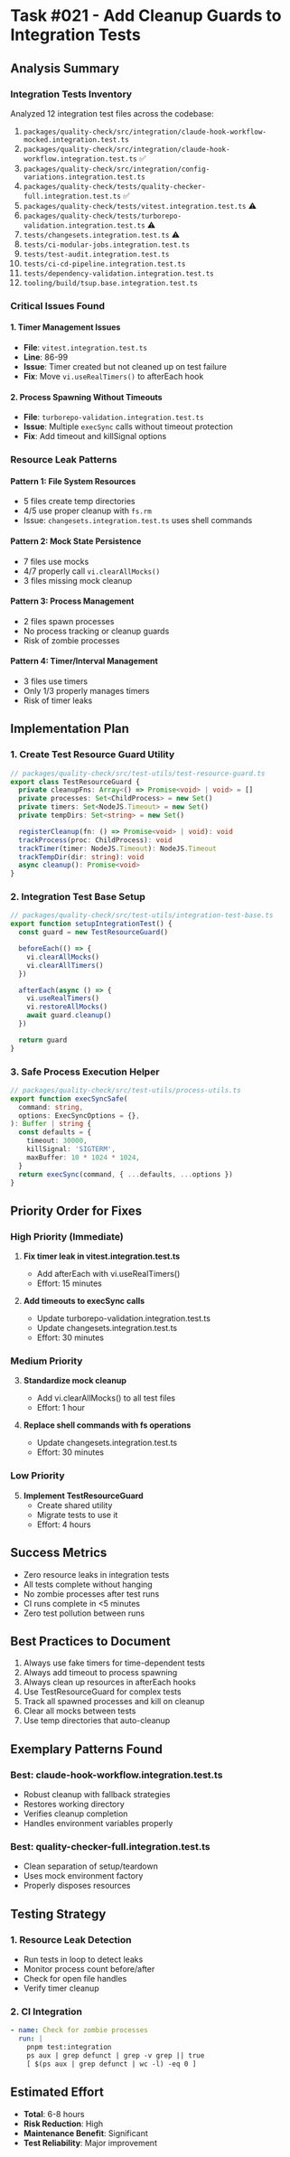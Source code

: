 # Task #021 - Add Cleanup Guards to Integration Tests

## Analysis Summary

### Integration Tests Inventory

Analyzed 12 integration test files across the codebase:

1. `packages/quality-check/src/integration/claude-hook-workflow-mocked.integration.test.ts`
2. `packages/quality-check/src/integration/claude-hook-workflow.integration.test.ts`
   ✅
3. `packages/quality-check/src/integration/config-variations.integration.test.ts`
4. `packages/quality-check/tests/quality-checker-full.integration.test.ts` ✅
5. `packages/quality-check/tests/vitest.integration.test.ts` ⚠️
6. `packages/quality-check/tests/turborepo-validation.integration.test.ts` ⚠️
7. `tests/changesets.integration.test.ts` ⚠️
8. `tests/ci-modular-jobs.integration.test.ts`
9. `tests/test-audit.integration.test.ts`
10. `tests/ci-cd-pipeline.integration.test.ts`
11. `tests/dependency-validation.integration.test.ts`
12. `tooling/build/tsup.base.integration.test.ts`

### Critical Issues Found

#### 1. Timer Management Issues

- **File**: `vitest.integration.test.ts`
- **Line**: 86-99
- **Issue**: Timer created but not cleaned up on test failure
- **Fix**: Move `vi.useRealTimers()` to afterEach hook

#### 2. Process Spawning Without Timeouts

- **File**: `turborepo-validation.integration.test.ts`
- **Issue**: Multiple `execSync` calls without timeout protection
- **Fix**: Add timeout and killSignal options

### Resource Leak Patterns

#### Pattern 1: File System Resources

- 5 files create temp directories
- 4/5 use proper cleanup with `fs.rm`
- Issue: `changesets.integration.test.ts` uses shell commands

#### Pattern 2: Mock State Persistence

- 7 files use mocks
- 4/7 properly call `vi.clearAllMocks()`
- 3 files missing mock cleanup

#### Pattern 3: Process Management

- 2 files spawn processes
- No process tracking or cleanup guards
- Risk of zombie processes

#### Pattern 4: Timer/Interval Management

- 3 files use timers
- Only 1/3 properly manages timers
- Risk of timer leaks

## Implementation Plan

### 1. Create Test Resource Guard Utility

```typescript
// packages/quality-check/src/test-utils/test-resource-guard.ts
export class TestResourceGuard {
  private cleanupFns: Array<() => Promise<void> | void> = []
  private processes: Set<ChildProcess> = new Set()
  private timers: Set<NodeJS.Timeout> = new Set()
  private tempDirs: Set<string> = new Set()

  registerCleanup(fn: () => Promise<void> | void): void
  trackProcess(proc: ChildProcess): void
  trackTimer(timer: NodeJS.Timeout): NodeJS.Timeout
  trackTempDir(dir: string): void
  async cleanup(): Promise<void>
}
```

### 2. Integration Test Base Setup

```typescript
// packages/quality-check/src/test-utils/integration-test-base.ts
export function setupIntegrationTest() {
  const guard = new TestResourceGuard()

  beforeEach(() => {
    vi.clearAllMocks()
    vi.clearAllTimers()
  })

  afterEach(async () => {
    vi.useRealTimers()
    vi.restoreAllMocks()
    await guard.cleanup()
  })

  return guard
}
```

### 3. Safe Process Execution Helper

```typescript
// packages/quality-check/src/test-utils/process-utils.ts
export function execSyncSafe(
  command: string,
  options: ExecSyncOptions = {},
): Buffer | string {
  const defaults = {
    timeout: 30000,
    killSignal: 'SIGTERM',
    maxBuffer: 10 * 1024 * 1024,
  }
  return execSync(command, { ...defaults, ...options })
}
```

## Priority Order for Fixes

### High Priority (Immediate)

1. **Fix timer leak in vitest.integration.test.ts**
   - Add afterEach with vi.useRealTimers()
   - Effort: 15 minutes

2. **Add timeouts to execSync calls**
   - Update turborepo-validation.integration.test.ts
   - Update changesets.integration.test.ts
   - Effort: 30 minutes

### Medium Priority

3. **Standardize mock cleanup**
   - Add vi.clearAllMocks() to all test files
   - Effort: 1 hour

4. **Replace shell commands with fs operations**
   - Update changesets.integration.test.ts
   - Effort: 30 minutes

### Low Priority

5. **Implement TestResourceGuard**
   - Create shared utility
   - Migrate tests to use it
   - Effort: 4 hours

## Success Metrics

- Zero resource leaks in integration tests
- All tests complete without hanging
- No zombie processes after test runs
- CI runs complete in <5 minutes
- Zero test pollution between runs

## Best Practices to Document

1. Always use fake timers for time-dependent tests
2. Always add timeout to process spawning
3. Always clean up resources in afterEach hooks
4. Use TestResourceGuard for complex tests
5. Track all spawned processes and kill on cleanup
6. Clear all mocks between tests
7. Use temp directories that auto-cleanup

## Exemplary Patterns Found

### Best: claude-hook-workflow.integration.test.ts

- Robust cleanup with fallback strategies
- Restores working directory
- Verifies cleanup completion
- Handles environment variables properly

### Best: quality-checker-full.integration.test.ts

- Clean separation of setup/teardown
- Uses mock environment factory
- Properly disposes resources

## Testing Strategy

### 1. Resource Leak Detection

- Run tests in loop to detect leaks
- Monitor process count before/after
- Check for open file handles
- Verify timer cleanup

### 2. CI Integration

```yaml
- name: Check for zombie processes
  run: |
    pnpm test:integration
    ps aux | grep defunct | grep -v grep || true
    [ $(ps aux | grep defunct | wc -l) -eq 0 ]
```

## Estimated Effort

- **Total**: 6-8 hours
- **Risk Reduction**: High
- **Maintenance Benefit**: Significant
- **Test Reliability**: Major improvement
